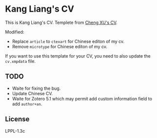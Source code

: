 # Kang Liang's CV

This is Kang Liang's CV. Templete from [Cheng XU's CV](https://github.com/xu-cheng/cv).

Modified:

- Replace `article` to `ctexart` for Chinese editon of my cv.
- Remove `microtype` for Chinese editon of my cv.

If you want to use this template for your CV, you need to also update the `cv.xmpdata` file.

## TODO

- Waite for fixing the bug.
- Update Chinese CV.
- Waite for Zotero 5.1 which may permit add custom information field to add `author+an`.

## License

LPPL-1.3c
